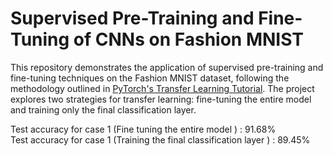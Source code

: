# Supervised Pre-Training and Fine-Tuning of CNNs on Fashion MNIST

This repository demonstrates the application of supervised pre-training and fine-tuning techniques on the Fashion MNIST dataset, following the methodology outlined in [PyTorch's Transfer Learning Tutorial](https://pytorch.org/tutorials/beginner/transfer_learning_tutorial.html). The project explores two strategies for transfer learning: fine-tuning the entire model and training only the final classification layer.

Test accuracy for case 1 (Fine tuning the entire model ) : 91.68% <br>
Test accuracy for case 1 (Training the final classification layer ) : 89.45%

